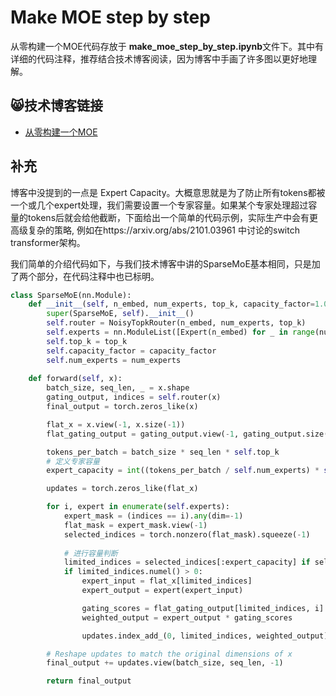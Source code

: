 # Make MOE step by step

从零构建一个MOE代码存放于 **make_moe_step_by_step.ipynb**文件下。其中有详细的代码注释，推荐结合技术博客阅读，因为博客中手画了许多图以更好地理解。

## 😸技术博客链接

- [从零构建一个MOE](https://zhuanlan.zhihu.com/p/701777558)



## 补充

博客中没提到的一点是 Expert Capacity。大概意思就是为了防止所有tokens都被一个或几个expert处理，我们需要设置一个专家容量。如果某个专家处理超过容量的tokens后就会给他截断，下面给出一个简单的代码示例，实际生产中会有更高级复杂的策略,
例如在https://arxiv.org/abs/2101.03961 中讨论的switch transformer架构。

我们简单的介绍代码如下，与我们技术博客中讲的SparseMoE基本相同，只是加了两个部分，在代码注释中也已标明。
```python
class SparseMoE(nn.Module):
    def __init__(self, n_embed, num_experts, top_k, capacity_factor=1.0):
        super(SparseMoE, self).__init__()
        self.router = NoisyTopkRouter(n_embed, num_experts, top_k)
        self.experts = nn.ModuleList([Expert(n_embed) for _ in range(num_experts)])
        self.top_k = top_k
        self.capacity_factor = capacity_factor
        self.num_experts = num_experts
    
    def forward(self, x):
        batch_size, seq_len, _ = x.shape
        gating_output, indices = self.router(x)
        final_output = torch.zeros_like(x)

        flat_x = x.view(-1, x.size(-1))  
        flat_gating_output = gating_output.view(-1, gating_output.size(-1))

        tokens_per_batch = batch_size * seq_len * self.top_k
        # 定义专家容量
        expert_capacity = int((tokens_per_batch / self.num_experts) * self.capacity_factor)

        updates = torch.zeros_like(flat_x)

        for i, expert in enumerate(self.experts):
            expert_mask = (indices == i).any(dim=-1)
            flat_mask = expert_mask.view(-1)
            selected_indices = torch.nonzero(flat_mask).squeeze(-1)
            
            # 进行容量判断
            limited_indices = selected_indices[:expert_capacity] if selected_indices.numel() > expert_capacity else selected_indices
            if limited_indices.numel() > 0:
                expert_input = flat_x[limited_indices]
                expert_output = expert(expert_input)

                gating_scores = flat_gating_output[limited_indices, i].unsqueeze(1)
                weighted_output = expert_output * gating_scores

                updates.index_add_(0, limited_indices, weighted_output)

        # Reshape updates to match the original dimensions of x
        final_output += updates.view(batch_size, seq_len, -1)

        return final_output

```